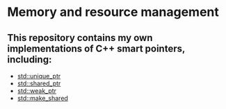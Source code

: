 # Memory and resource management

## This repository contains my own implementations of C++ smart pointers, including:
- [std::unique_ptr](https://github.com/WojtekMs/memory-management/tree/unique_ptr/homework/unique_ptr)
- [std::shared_ptr](https://github.com/WojtekMs/memory-management/tree/make_shared/homework/shared_ptr)
- [std::weak_ptr](https://github.com/WojtekMs/memory-management/tree/make_shared/homework/shared_ptr)
- [std::make_shared](https://github.com/WojtekMs/memory-management/tree/make_shared/homework/shared_ptr)

